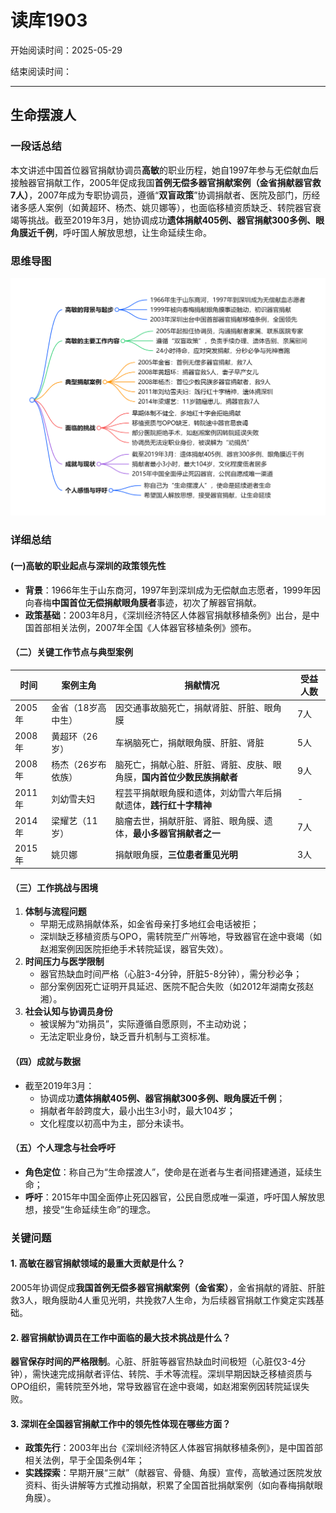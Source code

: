 # 读库1903

开始阅读时间：2025-05-29

结束阅读时间：

---

## 生命摆渡人

### 一段话总结

本文讲述中国首位器官捐献协调员**高敏**的职业历程，她自1997年参与无偿献血后接触器官捐献工作，2005年促成我国**首例无偿多器官捐献案例（金省捐献器官救7人）**，2007年成为专职协调员，遵循“**双盲政策**”协调捐献者、医院及部门，历经诸多感人案例（如黄超环、杨杰、姚贝娜等），也面临移植资质缺乏、转院器官衰竭等挑战。截至2019年3月，她协调成功**遗体捐献405例、器官捐献300多例、眼角膜近千例**，呼吁国人解放思想，让生命延续生命。

### 思维导图

![生命摆渡人](./images/1903-1.png)

### 详细总结

#### (一)高敏的职业起点与深圳的政策领先性

- **背景**：1966年生于山东商河，1997年到深圳成为无偿献血志愿者，1999年因向春梅**中国首位无偿捐献眼角膜者**事迹，初次了解器官捐献。
- **政策基础**：2003年8月，《深圳经济特区人体器官捐献移植条例》出台，是中国首部相关法例，2007年全国《人体器官移植条例》颁布。

#### （二）关键工作节点与典型案例

| **时间** | **案例主角**       | **捐献情况**                                                           | **受益人数** |
| -------- | ------------------ | ---------------------------------------------------------------------- | ------------ |
| 2005年   | 金省（18岁高中生） | 因交通事故脑死亡，捐献肾脏、肝脏、眼角膜                               | 7人          |
| 2008年   | 黄超环（26岁）     | 车祸脑死亡，捐献眼角膜、肝脏、肾脏                                     | 5人          |
| 2008年   | 杨杰（26岁布依族） | 脑死亡，捐献心脏、肝脏、肾脏、皮肤、眼角膜，**国内首位少数民族捐献者** | 9人          |
| 2011年   | 刘幼雪夫妇         | 程芸平捐献眼角膜和遗体，刘幼雪六年后捐献遗体，**践行红十字精神**       | -            |
| 2014年   | 梁耀艺（11岁）     | 脑瘤去世，捐献肝脏、肾脏、眼角膜、遗体，**最小多器官捐献者之一**       | 7人          |
| 2015年   | 姚贝娜             | 捐献眼角膜，**三位患者重见光明**                                       | 3人          |

#### （三）工作挑战与困境

1. **体制与流程问题**
   - 早期无成熟捐献体系，如金省母亲打多地红会电话被拒；
   - 深圳缺乏移植资质与OPO，需转院至广州等地，导致器官在途中衰竭（如赵湘案例因医院拒绝手术转院延误，器官失效）。
2. **时间压力与医学限制**
   - 器官热缺血时间严格（心脏3-4分钟，肝脏5-8分钟），需分秒必争；
   - 部分案例因死亡证明开具延迟、医院不配合失败（如2012年湖南女孩赵湘）。
3. **社会认知与协调员身份**
   - 被误解为“劝捐员”，实际遵循自愿原则，不主动劝说；
   - 无法定职业身份，缺乏晋升机制与工资标准。

#### （四）成就与数据

- 截至2019年3月：
  - 协调成功**遗体捐献405例、器官捐献300多例、眼角膜近千例**；
  - 捐献者年龄跨度大，最小出生3小时，最大104岁；
  - 文化程度以初高中为主，部分未读书。

#### （五）个人理念与社会呼吁

- **角色定位**：称自己为“生命摆渡人”，使命是在逝者与生者间搭建通道，延续生命；
- **呼吁**：2015年中国全面停止死囚器官，公民自愿成唯一渠道，呼吁国人解放思想，接受“生命延续生命”的理念。

### 关键问题

#### 1. 高敏在器官捐献领域的最重大贡献是什么？

2005年协调促成**我国首例无偿多器官捐献案例（金省案）**，金省捐献的肾脏、肝脏救3人，眼角膜助4人重见光明，共挽救7人生命，为后续器官捐献工作奠定实践基础。

#### 2. 器官捐献协调员在工作中面临的最大技术挑战是什么？

**器官保存时间的严格限制**。心脏、肝脏等器官热缺血时间极短（心脏仅3-4分钟），需快速完成捐献者评估、转院、手术等流程。深圳早期因缺乏移植资质与OPO组织，需转院至外地，常导致器官在途中衰竭，如赵湘案例因转院延误失败。

#### 3. 深圳在全国器官捐献工作中的领先性体现在哪些方面？

- **政策先行**：2003年出台《深圳经济特区人体器官捐献移植条例》，是中国首部相关法例，早于全国条例4年；  
- **实践探索**：早期开展“三献”（献器官、骨髓、角膜）宣传，高敏通过医院发放资料、街头讲解等方式推动捐献，积累了全国首批捐献案例（如向春梅捐献眼角膜）。
